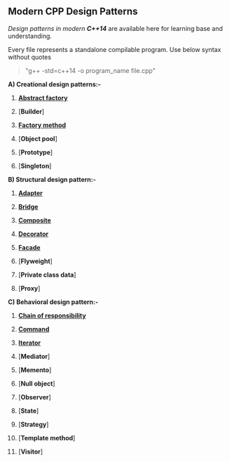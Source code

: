 ## Modern CPP Design Patterns

_Design patterns in modern __C++14___ are available here for learning base and understanding.

Every file represents a standalone compilable program. Use below syntax without quotes

>  "g++ -std=c++14 -o program_name file.cpp"

__A) Creational design patterns:-__
1) [__Abstract factory__](abstract_factory.cpp)

2) [__Builder__]

3) [__Factory method__](factory.cpp)

4) [__Object pool__]

5) [__Prototype__]

6) [__Singleton__]

__B) Structural design pattern:-__
1) [__Adapter__](adapter.cpp)

2) [__Bridge__](bridge.cpp)

3) [__Composite__](composite.cpp)

4) [__Decorator__](decorator.cpp)

5) [__Facade__](facade.cpp)

6) [__Flyweight__]

7) [__Private class data__]

8) [__Proxy__]

__C) Behavioral design pattern:-__
1) [__Chain of responsibility__](chain_of_responsibility.cpp)

2) [__Command__](command.cpp)

3) [__Iterator__](iterator.cpp)

4) [__Mediator__]

5) [__Memento__]

6) [__Null object__]

7) [__Observer__]

8) [__State__]

9) [__Strategy__]

10) [__Template method__]

11) [__Visitor__]
